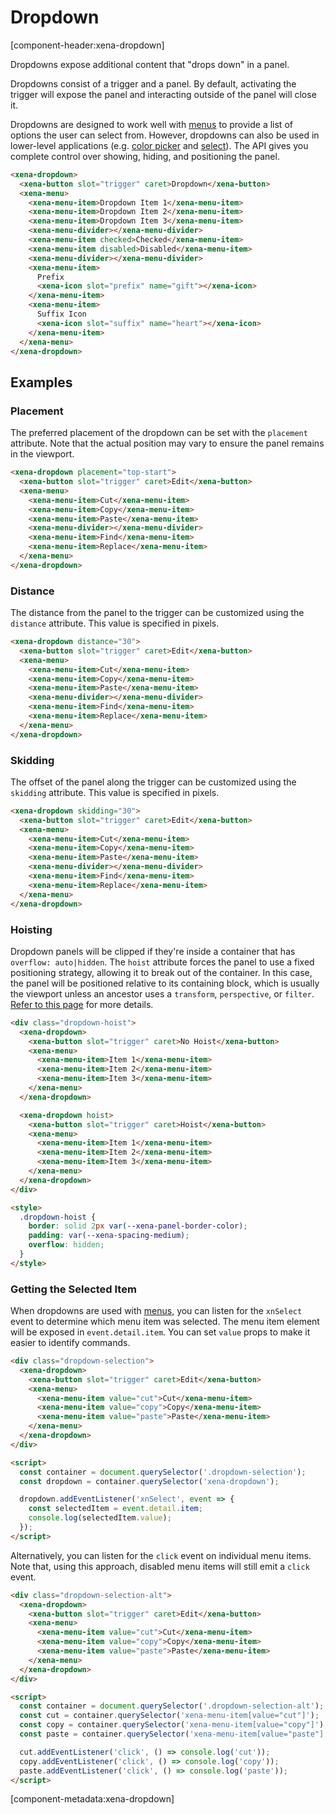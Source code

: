 # Dropdown

[component-header:xena-dropdown]

Dropdowns expose additional content that "drops down" in a panel.

Dropdowns consist of a trigger and a panel. By default, activating the trigger will expose the panel and interacting outside of the panel will close it.

Dropdowns are designed to work well with [menus](/components/menu.md) to provide a list of options the user can select from. However, dropdowns can also be used in lower-level applications (e.g. [color picker](/components/color-picker.md) and [select](/components/select.md)). The API gives you complete control over showing, hiding, and positioning the panel.

```html preview
<xena-dropdown>
  <xena-button slot="trigger" caret>Dropdown</xena-button>
  <xena-menu>
    <xena-menu-item>Dropdown Item 1</xena-menu-item>
    <xena-menu-item>Dropdown Item 2</xena-menu-item>
    <xena-menu-item>Dropdown Item 3</xena-menu-item>
    <xena-menu-divider></xena-menu-divider>
    <xena-menu-item checked>Checked</xena-menu-item>
    <xena-menu-item disabled>Disabled</xena-menu-item>
    <xena-menu-divider></xena-menu-divider>
    <xena-menu-item>
      Prefix
      <xena-icon slot="prefix" name="gift"></xena-icon>
    </xena-menu-item>
    <xena-menu-item>
      Suffix Icon
      <xena-icon slot="suffix" name="heart"></xena-icon>
    </xena-menu-item>
  </xena-menu>
</xena-dropdown>
```

## Examples

### Placement

The preferred placement of the dropdown can be set with the `placement` attribute. Note that the actual position may vary to ensure the panel remains in the viewport.

```html preview
<xena-dropdown placement="top-start">
  <xena-button slot="trigger" caret>Edit</xena-button>
  <xena-menu>
    <xena-menu-item>Cut</xena-menu-item>
    <xena-menu-item>Copy</xena-menu-item>
    <xena-menu-item>Paste</xena-menu-item>
    <xena-menu-divider></xena-menu-divider>
    <xena-menu-item>Find</xena-menu-item>
    <xena-menu-item>Replace</xena-menu-item>
  </xena-menu>
</xena-dropdown>
```

### Distance

The distance from the panel to the trigger can be customized using the `distance` attribute. This value is specified in pixels.

```html preview
<xena-dropdown distance="30">
  <xena-button slot="trigger" caret>Edit</xena-button>
  <xena-menu>
    <xena-menu-item>Cut</xena-menu-item>
    <xena-menu-item>Copy</xena-menu-item>
    <xena-menu-item>Paste</xena-menu-item>
    <xena-menu-divider></xena-menu-divider>
    <xena-menu-item>Find</xena-menu-item>
    <xena-menu-item>Replace</xena-menu-item>
  </xena-menu>
</xena-dropdown>
```

### Skidding

The offset of the panel along the trigger can be customized using the `skidding` attribute. This value is specified in pixels.

```html preview
<xena-dropdown skidding="30">
  <xena-button slot="trigger" caret>Edit</xena-button>
  <xena-menu>
    <xena-menu-item>Cut</xena-menu-item>
    <xena-menu-item>Copy</xena-menu-item>
    <xena-menu-item>Paste</xena-menu-item>
    <xena-menu-divider></xena-menu-divider>
    <xena-menu-item>Find</xena-menu-item>
    <xena-menu-item>Replace</xena-menu-item>
  </xena-menu>
</xena-dropdown>
```

### Hoisting

Dropdown panels will be clipped if they're inside a container that has `overflow: auto|hidden`. The `hoist` attribute forces the panel to use a fixed positioning strategy, allowing it to break out of the container. In this case, the panel will be positioned relative to its containing block, which is usually the viewport unless an ancestor uses a `transform`, `perspective`, or `filter`. [Refer to this page](https://developer.mozilla.org/en-US/docs/Web/CSS/position#fixed) for more details.

```html preview
<div class="dropdown-hoist">
  <xena-dropdown>
    <xena-button slot="trigger" caret>No Hoist</xena-button>
    <xena-menu>
      <xena-menu-item>Item 1</xena-menu-item>
      <xena-menu-item>Item 2</xena-menu-item>
      <xena-menu-item>Item 3</xena-menu-item>
    </xena-menu>
  </xena-dropdown>

  <xena-dropdown hoist>
    <xena-button slot="trigger" caret>Hoist</xena-button>
    <xena-menu>
      <xena-menu-item>Item 1</xena-menu-item>
      <xena-menu-item>Item 2</xena-menu-item>
      <xena-menu-item>Item 3</xena-menu-item>
    </xena-menu>
  </xena-dropdown>
</div>

<style>
  .dropdown-hoist {
    border: solid 2px var(--xena-panel-border-color);
    padding: var(--xena-spacing-medium);
    overflow: hidden;
  }
</style>
```

### Getting the Selected Item

When dropdowns are used with [menus](/components/menu.md), you can listen for the `xnSelect` event to determine which menu item was selected. The menu item element will be exposed in `event.detail.item`. You can set `value` props to make it easier to identify commands.

```html preview
<div class="dropdown-selection">
  <xena-dropdown>
    <xena-button slot="trigger" caret>Edit</xena-button>
    <xena-menu>
      <xena-menu-item value="cut">Cut</xena-menu-item>
      <xena-menu-item value="copy">Copy</xena-menu-item>
      <xena-menu-item value="paste">Paste</xena-menu-item>
    </xena-menu>
  </xena-dropdown>
</div>

<script>
  const container = document.querySelector('.dropdown-selection');
  const dropdown = container.querySelector('xena-dropdown');

  dropdown.addEventListener('xnSelect', event => {
    const selectedItem = event.detail.item;
    console.log(selectedItem.value);
  });
</script>
```

Alternatively, you can listen for the `click` event on individual menu items. Note that, using this approach, disabled menu items will still emit a `click` event.

```html preview
<div class="dropdown-selection-alt">
  <xena-dropdown>
    <xena-button slot="trigger" caret>Edit</xena-button>
    <xena-menu>
      <xena-menu-item value="cut">Cut</xena-menu-item>
      <xena-menu-item value="copy">Copy</xena-menu-item>
      <xena-menu-item value="paste">Paste</xena-menu-item>
    </xena-menu>
  </xena-dropdown>
</div>

<script>
  const container = document.querySelector('.dropdown-selection-alt');
  const cut = container.querySelector('xena-menu-item[value="cut"]');
  const copy = container.querySelector('xena-menu-item[value="copy"]');
  const paste = container.querySelector('xena-menu-item[value="paste"]');

  cut.addEventListener('click', () => console.log('cut'));
  copy.addEventListener('click', () => console.log('copy'));
  paste.addEventListener('click', () => console.log('paste'));
</script>
```

[component-metadata:xena-dropdown]
